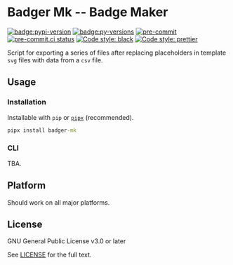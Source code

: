 # Badger Mk -- Badge Maker

[![badge:pypi-version](https://img.shields.io/pypi/v/badger-mk.svg)](https://pypi.org/project/badger-mk)
[![badge:py-versions](https://img.shields.io/pypi/pyversions/badger-mk.svg)](https://pypi.org/project/badger-mk)
[![pre-commit](https://img.shields.io/badge/pre--commit-enabled-brightgreen?logo=pre-commit&logoColor=white.svg)](https://github.com/pre-commit/pre-commit)
[![pre-commit.ci status](https://results.pre-commit.ci/badge/github/lcnittl/badger-mk/master.svg)](https://results.pre-commit.ci/latest/github/lcnittl/badger-mk/master)
[![Code style: black](https://img.shields.io/badge/code_style-black-000000.svg)](https://github.com/psf/black)
[![Code style: prettier](https://img.shields.io/badge/code_style-prettier-ff69b4.svg)](https://github.com/prettier/prettier)

Script for exporting a series of files after replacing placeholders in template `svg`
files with data from a `csv` file.

## Usage

### Installation

Installable with `pip` or [`pipx`][pipx] (recommended).

```cmd
pipx install badger-mk
```

### CLI

TBA.

## Platform

Should work on all major platforms.

## License

GNU General Public License v3.0 or later

See [LICENSE][license] for the full text.

[license]: LICENSE
[pipx]: https://pypi.org/project/pipx/
[pypi]: https://pypi.org/
